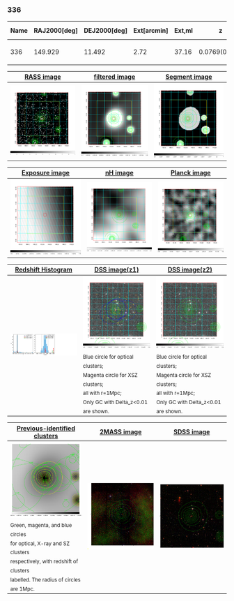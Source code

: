 <div STYLE="page-break-after: always;"></div>

### 336

|Name|RAJ2000[deg]|DEJ2000[deg] |Ext[arcmin]| Ext,ml | z | z_src| C|GC(XSZ,Delta_z<0.01)| GC(OPT,Delta_z<0.01)|GC| R_sig[arcmin] | R500[arcmin] | R500[Mpc]| CRsig[c/s] | CR500[c/s] |L500[1E44 erg/s]|F500[1E-12 erg/s/cm^2]| M500[1E14 Msun]|Tx[keV]|Cnt_sig|Beta|Rc[arcmin]|Comment|Alias|
|---|---|---|---|---|---|------|---|--------|---------|----------|---|---|---|---|---|---|---|---|---|---|---|---|---|---|
|336| 149.929| 11.492| 2.72| 37.16| 0.0769(0.005)| z1, z_opt| S| -| N, RM| F20, N, W| 13.675| 9.352| 0.817| 0.222(0.037)| 0.211(0.035)| 0.565(0.063)| 3.889(0.437)| 1.67(0.09)| 3.01(0.11)| 82.8| 0.590(-0.065+0.144)| 2.713(-0.767+1.392)| -| t115|

|[RASS image](../image/336/336_img.pdf)|[filtered image](../image/336/336_fil.pdf)|[Segment image](../image/336/336_seg.pdf)|
|-------------------|--------------------|-------------------|
| <img src="../image/336/336_img.png" width="300">  | <img src="../image/336/336_fil.png" width="300">   | <img src="../image/336/336_seg.png" width="300">  |

|[Exposure image](../image/336/336_mex.pdf)| [nH image](../image/336/336_nh.pdf)| [Planck image](../image/336/336_p.pdf)|
|-------------------|--------------------|-------------------|
|<img src="../image/336/336_mex.png" width="300">   | <img src="../image/336/336_nh.png" width="300">    | <img src="../image/336/336_p.png" width="300"> |

|[Redshift Histogram](../image/336/336_zg.pdf) | [DSS image(z1)](../image/336/336_dss_z1.pdf)      |  [DSS image(z2)](../image/336/336_dss_z2.pdf)    |
|-------------------|--------------------|-------------------|
|<img src="../image/336/336_zg.png" width="300"> |<img src="../image/336/336_dss_z1.png" width="300"> <sub><br>Blue circle for optical clusters; <br>Magenta circle for XSZ clusters; <br>all with r=1Mpc; <br>Only GC with Delta_z<0.01 are shown. </sub>| <img src="../image/336/336_dss_z2.png" width="300"><sub><br>Blue circle for optical clusters; <br>Magenta circle for XSZ clusters; <br>all with r=1Mpc; <br>Only GC with Delta_z<0.01 are shown. </sub> |

|[Previous-identified clusters](../image/336/336_gc.pdf) | [2MASS image](../image/336/336_2mass.pdf)      |[SDSS image](../image/336/336_sdss.pdf)   |
|-------------------|-------------------|-------------------|
|<img src=../image/336/336_gc.png width="300"> <br><sub>Green, magenta, and blue circles <br>for optical, X-ray and SZ clusters <br>respectively, with redshift of clusters <br>labelled. The radius of circles <br>are 1Mpc.</sub>|<img src="../image/336/336_2mass.png" width="300">  | <img src="../image/336/336_sdss.png" width="300">  |




